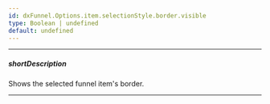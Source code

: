 ```yaml
---
id: dxFunnel.Options.item.selectionStyle.border.visible
type: Boolean | undefined
default: undefined
---
```

---
##### shortDescription
Shows the selected funnel item's border.

---
